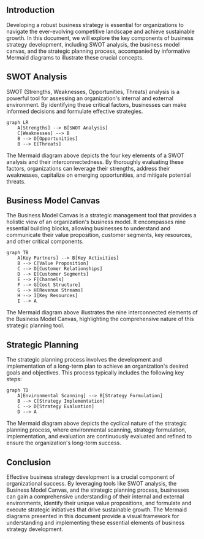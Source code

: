 ## Introduction

Developing a robust business strategy is essential for organizations to navigate the ever-evolving competitive landscape and achieve sustainable growth. In this document, we will explore the key components of business strategy development, including SWOT analysis, the business model canvas, and the strategic planning process, accompanied by informative Mermaid diagrams to illustrate these crucial concepts.

## SWOT Analysis
SWOT (Strengths, Weaknesses, Opportunities, Threats) analysis is a powerful tool for assessing an organization's internal and external environment. By identifying these critical factors, businesses can make informed decisions and formulate effective strategies.

```mermaid
graph LR
    A[Strengths] --> B[SWOT Analysis]
    C[Weaknesses] --> B
    B --> D[Opportunities]
    B --> E[Threats]
```

The Mermaid diagram above depicts the four key elements of a SWOT analysis and their interconnectedness. By thoroughly evaluating these factors, organizations can leverage their strengths, address their weaknesses, capitalize on emerging opportunities, and mitigate potential threats.

## Business Model Canvas
The Business Model Canvas is a strategic management tool that provides a holistic view of an organization's business model. It encompasses nine essential building blocks, allowing businesses to understand and communicate their value proposition, customer segments, key resources, and other critical components.

```mermaid
graph TB
    A[Key Partners] --> B[Key Activities]
    B --> C[Value Proposition]
    C --> D[Customer Relationships]
    D --> E[Customer Segments]
    E --> F[Channels]
    F --> G[Cost Structure]
    G --> H[Revenue Streams]
    H --> I[Key Resources]
    I --> A
```

The Mermaid diagram above illustrates the nine interconnected elements of the Business Model Canvas, highlighting the comprehensive nature of this strategic planning tool.

## Strategic Planning
The strategic planning process involves the development and implementation of a long-term plan to achieve an organization's desired goals and objectives. This process typically includes the following key steps:

```mermaid
graph TD
    A[Environmental Scanning] --> B[Strategy Formulation]
    B --> C[Strategy Implementation]
    C --> D[Strategy Evaluation]
    D --> A
```

The Mermaid diagram above depicts the cyclical nature of the strategic planning process, where environmental scanning, strategy formulation, implementation, and evaluation are continuously evaluated and refined to ensure the organization's long-term success.

## Conclusion
Effective business strategy development is a crucial component of organizational success. By leveraging tools like SWOT analysis, the Business Model Canvas, and the strategic planning process, businesses can gain a comprehensive understanding of their internal and external environments, identify their unique value propositions, and formulate and execute strategic initiatives that drive sustainable growth. The Mermaid diagrams presented in this document provide a visual framework for understanding and implementing these essential elements of business strategy development.

